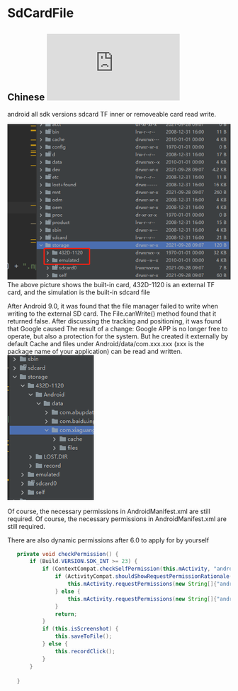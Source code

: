 # SdCardFile
## Chinese ![chinese-readme](https://github.com/jambestwick/SdCardFile/edit/main/README.zh-CN.md)
android all sdk versions sdcard TF inner or removeable card read write.

![image](image.png)
The above picture shows the built-in card, 432D-1120 is an external TF card, and the simulation is the built-in sdcard file

After Android 9.0, it was found that the file manager failed to write when writing to the external SD card.
The File.canWrite() method found that it returned false. After discussing the tracking and positioning, it was found that Google caused
The result of a change: Google APP is no longer free to operate, but also a protection for the system.
But he created it externally by default
Cache and files under Android/data/com.xxx.xxx (xxx is the package name of your application) can be read and written.
![image_tf](image_tf.png)

Of course, the necessary permissions in AndroidManifest.xml are still required. Of course, the necessary permissions in AndroidManifest.xml are still required.

<uses-permission android:name="android.permission.READ_EXTERNAL_STORAGE"/>
<uses-permission android:name="android.permission.WRITE_EXTERNAL_STORAGE" />

There are also dynamic permissions after 6.0 to apply for by yourself

 ```java
    private void checkPermission() {
        if (Build.VERSION.SDK_INT >= 23) {
            if (ContextCompat.checkSelfPermission(this.mActivity, "android.permission.WRITE_EXTERNAL_STORAGE") != 0) {
                if (ActivityCompat.shouldShowRequestPermissionRationale(this.mActivity, "android.permission.WRITE_EXTERNAL_STORAGE")) {
                    this.mActivity.requestPermissions(new String[]{"android.permission.WRITE_EXTERNAL_STORAGE"}, 110);
                } else {
                    this.mActivity.requestPermissions(new String[]{"android.permission.WRITE_EXTERNAL_STORAGE"}, 110);
                }
                return;
            }
            if (this.isScreenshot) {
                this.saveToFile();
            } else {
                this.recordClick();
            }
        }

    }
```
